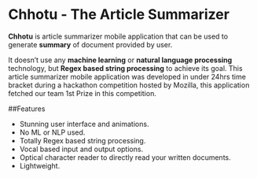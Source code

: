 # Chhotu - The Article Summarizer

**Chhotu** is article summarizer mobile application that can be used to generate **summary** of document provided by user.

It doesn’t use any **machine learning** or **natural language processing** technology, but **Regex based string processing** to achieve its goal. 
This article summarizer mobile application was developed in under 24hrs time bracket during a hackathon competition hosted by Mozilla, 
this application fetched our team 1st Prize in this competition. 

##Features
-	Stunning user interface and animations.
-	No ML or NLP used.
-	Totally Regex based string processing.
-	Vocal based input and output options.
-	Optical character reader to directly read your written documents.
-	Lightweight.
